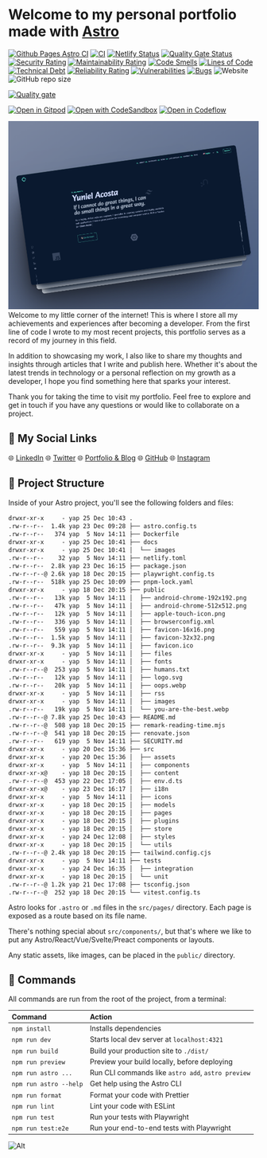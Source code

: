 # Welcome to my personal portfolio made with [Astro](https://astro.build)

[![Github Pages Astro CI](https://github.com/yacosta738/yacosta738.github.io/actions/workflows/deploy.yml/badge.svg)](https://github.com/yacosta738/yacosta738.github.io/actions/workflows/deploy.yml)
[![CI](https://github.com/yacosta738/yacosta738.github.io/actions/workflows/ci.yml/badge.svg)](https://github.com/yacosta738/yacosta738.github.io/actions/workflows/ci.yml)
[![Netlify Status](https://api.netlify.com/api/v1/badges/0c5e5ad4-8565-4a37-b181-b4442505a68b/deploy-status)](https://app.netlify.com/sites/yunielacosta/deploys)
[![Quality Gate Status](https://sonarcloud.io/api/project_badges/measure?project=yacosta738_yacosta738.github.io&metric=alert_status)](https://sonarcloud.io/summary/new_code?id=yacosta738_yacosta738.github.io)
[![Security Rating](https://sonarcloud.io/api/project_badges/measure?project=yacosta738_yacosta738.github.io&metric=security_rating)](https://sonarcloud.io/summary/new_code?id=yacosta738_yacosta738.github.io)
[![Maintainability Rating](https://sonarcloud.io/api/project_badges/measure?project=yacosta738_yacosta738.github.io&metric=sqale_rating)](https://sonarcloud.io/summary/new_code?id=yacosta738_yacosta738.github.io)
[![Code Smells](https://sonarcloud.io/api/project_badges/measure?project=yacosta738_yacosta738.github.io&metric=code_smells)](https://sonarcloud.io/summary/new_code?id=yacosta738_yacosta738.github.io)
[![Lines of Code](https://sonarcloud.io/api/project_badges/measure?project=yacosta738_yacosta738.github.io&metric=ncloc)](https://sonarcloud.io/summary/new_code?id=yacosta738_yacosta738.github.io)
[![Technical Debt](https://sonarcloud.io/api/project_badges/measure?project=yacosta738_yacosta738.github.io&metric=sqale_index)](https://sonarcloud.io/summary/new_code?id=yacosta738_yacosta738.github.io)
[![Reliability Rating](https://sonarcloud.io/api/project_badges/measure?project=yacosta738_yacosta738.github.io&metric=reliability_rating)](https://sonarcloud.io/summary/new_code?id=yacosta738_yacosta738.github.io)
[![Vulnerabilities](https://sonarcloud.io/api/project_badges/measure?project=yacosta738_yacosta738.github.io&metric=vulnerabilities)](https://sonarcloud.io/summary/new_code?id=yacosta738_yacosta738.github.io)
[![Bugs](https://sonarcloud.io/api/project_badges/measure?project=yacosta738_yacosta738.github.io&metric=bugs)](https://sonarcloud.io/summary/new_code?id=yacosta738_yacosta738.github.io)
![Website](https://img.shields.io/website?url=https%3A%2F%2Fwww.yunielacosta.com%2F)
![GitHub repo size](https://img.shields.io/github/repo-size/yacosta738/yacosta738.github.io)



[![Quality gate](https://sonarcloud.io/api/project_badges/quality_gate?project=yacosta738_yacosta738.github.io)](https://sonarcloud.io/summary/new_code?id=yacosta738_yacosta738.github.io)

[![Open in Gitpod](https://gitpod.io/button/open-in-gitpod.svg)](https://gitpod.io/#https://github.com/yacosta738/yacosta738.github.io)
[![Open with CodeSandbox](https://assets.codesandbox.io/github/button-edit-lime.svg)](https://codesandbox.io/p/github/yacosta738/yacosta738.github.io)
[![Open in Codeflow](https://developer.stackblitz.com/img/open_in_codeflow.svg)](https://pr.new/github.com/yacosta738/yacosta738.github.io)

![yap-readme.png](docs%2Fimages%2Fyap-readme.png)
Welcome to my little corner of the internet! This is where I store all my achievements and experiences after becoming a developer. From the first line of code I wrote to my most recent projects, this portfolio serves as a record of my journey in this field.

In addition to showcasing my work, I also like to share my thoughts and insights through articles that I write and publish here. Whether it's about the latest trends in technology or a personal reflection on my growth as a developer, I hope you find something here that sparks your interest.

Thank you for taking the time to visit my portfolio. Feel free to explore and get in touch if you have any questions or would like to collaborate on a project.

## :beers: My Social Links

:globe_with_meridians: [LinkedIn](https://www.linkedin.com/in/yacosta738/)
:globe_with_meridians: [Twitter](https://twitter.com/yacosta738)
:globe_with_meridians: [Portfolio & Blog](https://www.yunielacosta.com/)
:globe_with_meridians: [GitHub](https://github.com/yacosta738)
:globe_with_meridians: [Instagram](https://www.instagram.com/yacosta738)

## 🚀 Project Structure

Inside of your Astro project, you'll see the following folders and files:

```shell
drwxr-xr-x     - yap 25 Dec 10:43 .
.rw-r--r--  1.4k yap 23 Dec 09:28 ├── astro.config.ts
.rw-r--r--   374 yap  5 Nov 14:11 ├── Dockerfile
drwxr-xr-x     - yap 25 Dec 10:41 ├── docs
drwxr-xr-x     - yap 25 Dec 10:41 │  └── images
.rw-r--r--    32 yap  5 Nov 14:11 ├── netlify.toml
.rw-r--r--  2.8k yap 23 Dec 16:15 ├── package.json
.rw-r--r--@ 2.6k yap 18 Dec 20:15 ├── playwright.config.ts
.rw-r--r--  518k yap 25 Dec 10:09 ├── pnpm-lock.yaml
drwxr-xr-x     - yap 18 Dec 20:15 ├── public
.rw-r--r--   13k yap  5 Nov 14:11 │  ├── android-chrome-192x192.png
.rw-r--r--   47k yap  5 Nov 14:11 │  ├── android-chrome-512x512.png
.rw-r--r--   12k yap  5 Nov 14:11 │  ├── apple-touch-icon.png
.rw-r--r--   336 yap  5 Nov 14:11 │  ├── browserconfig.xml
.rw-r--r--   559 yap  5 Nov 14:11 │  ├── favicon-16x16.png
.rw-r--r--  1.5k yap  5 Nov 14:11 │  ├── favicon-32x32.png
.rw-r--r--  9.3k yap  5 Nov 14:11 │  ├── favicon.ico
drwxr-xr-x     - yap  5 Nov 14:11 │  ├── files
drwxr-xr-x     - yap  5 Nov 14:11 │  ├── fonts
.rw-r--r--@  253 yap  5 Nov 14:11 │  ├── humans.txt
.rw-r--r--   12k yap  5 Nov 14:11 │  ├── logo.svg
.rw-r--r--   20k yap  5 Nov 14:11 │  ├── oops.webp
drwxr-xr-x     - yap  5 Nov 14:11 │  ├── rss
drwxr-xr-x     - yap  5 Nov 14:11 │  ├── images
.rw-r--r--   19k yap  5 Nov 14:11 │  └── you-are-the-best.webp
.rw-r--r--@ 7.8k yap 25 Dec 10:43 ├── README.md
.rw-r--r--@  508 yap 18 Dec 20:15 ├── remark-reading-time.mjs
.rw-r--r--@  541 yap 18 Dec 20:15 ├── renovate.json
.rw-r--r--   619 yap  5 Nov 14:11 ├── SECURITY.md
drwxr-xr-x     - yap 20 Dec 15:36 ├── src
drwxr-xr-x     - yap 20 Dec 15:36 │  ├── assets
drwxr-xr-x     - yap  5 Nov 14:11 │  ├── components
drwxr-xr-x@    - yap 18 Dec 20:15 │  ├── content
.rw-r--r--@  453 yap 22 Dec 17:05 │  ├── env.d.ts
drwxr-xr-x@    - yap 23 Dec 16:17 │  ├── i18n
drwxr-xr-x     - yap  5 Nov 14:11 │  ├── icons
drwxr-xr-x     - yap 18 Dec 20:15 │  ├── models
drwxr-xr-x     - yap 18 Dec 20:15 │  ├── pages
drwxr-xr-x     - yap 18 Dec 20:15 │  ├── plugins
drwxr-xr-x     - yap 18 Dec 20:15 │  ├── store
drwxr-xr-x     - yap 24 Dec 12:08 │  ├── styles
drwxr-xr-x     - yap 18 Dec 20:15 │  └── utils
.rw-r--r--@ 2.4k yap 18 Dec 20:15 ├── tailwind.config.cjs
drwxr-xr-x     - yap  5 Nov 14:11 ├── tests
drwxr-xr-x     - yap 24 Dec 16:35 │  ├── integration
drwxr-xr-x     - yap 18 Dec 20:15 │  └── unit
.rw-r--r--@ 1.2k yap 21 Dec 17:08 ├── tsconfig.json
.rw-r--r--@  252 yap 18 Dec 20:15 └── vitest.config.ts
```

Astro looks for `.astro` or `.md` files in the `src/pages/` directory. Each page is exposed as a route based on its file name.

There's nothing special about `src/components/`, but that's where we like to put any Astro/React/Vue/Svelte/Preact components or layouts.

Any static assets, like images, can be placed in the `public/` directory.

## 🧞 Commands

All commands are run from the root of the project, from a terminal:

| Command                   | Action                                             |
| :------------------------ | :------------------------------------------------- |
| `npm install`             | Installs dependencies                              |
| `npm run dev`             | Starts local dev server at `localhost:4321`        |
| `npm run build`           | Build your production site to `./dist/`            |
| `npm run preview`         | Preview your build locally, before deploying       |
| `npm run astro ...`       | Run CLI commands like `astro add`, `astro preview` |
| `npm run astro --help`    | Get help using the Astro CLI                       |
| `npm run format`          | Format your code with Prettier                     |
| `npm run lint`             | Lint your code with ESLint                        |
| `npm run test`            | Run your tests with Playwright                     |
| `npm run test:e2e`        | Run your end-to-end tests with Playwright          |

![Alt](https://repobeats.axiom.co/api/embed/e814d9379628a6c98c24408834f6394ec8ea0c07.svg "Repobeats analytics image")
